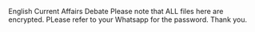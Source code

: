 English Current Affairs Debate
Please note that ALL files here are encrypted. PLease refer to your Whatsapp for the password. Thank you.
